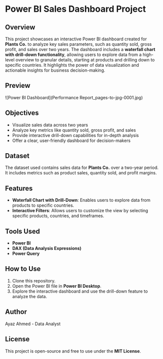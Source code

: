 # Power BI Sales Dashboard Project

## Overview
This project showcases an interactive Power BI dashboard created for **Plants Co.** to analyze key sales parameters, such as quantity sold, gross profit, and sales over two years. The dashboard includes a **waterfall chart with drill-down functionality**, allowing users to explore data from a high-level overview to granular details, starting at products and drilling down to specific countries. It highlights the power of data visualization and actionable insights for business decision-making.

## Preview 
![Power BI Dashboard](Performance Report_pages-to-jpg-0001.jpg)
## Objectives
- Visualize sales data across two years
- Analyze key metrics like quantity sold, gross profit, and sales
- Provide interactive drill-down capabilities for in-depth analysis
- Offer a clear, user-friendly dashboard for decision-makers

## Dataset
The dataset used contains sales data for **Plants Co.** over a two-year period. It includes metrics such as product sales, quantity sold, and profit margins.

## Features
- **Waterfall Chart with Drill-Down**: Enables users to explore data from products to specific countries.
- **Interactive Filters**: Allows users to customize the view by selecting specific products, countries, and timeframes.

## Tools Used
- **Power BI**
- **DAX (Data Analysis Expressions)**
- **Power Query**

## How to Use
1. Clone this repository.
2. Open the Power BI file in **Power BI Desktop**.
3. Explore the interactive dashboard and use the drill-down feature to analyze the data.

## Author
Ayaz Ahmed - Data Analyst

## License
This project is open-source and free to use under the **MIT License**.
